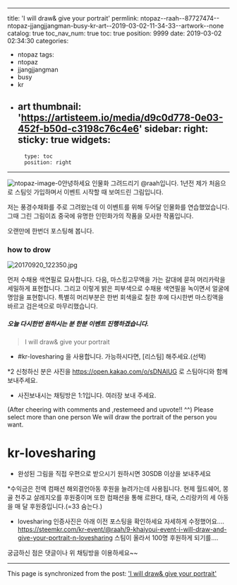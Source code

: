 
---
title: 'I will draw& give your portrait'
permlink: ntopaz--raah--87727474--ntopaz-jjangjjangman-busy-kr-art--2019-03-02-11-34-33--artwork--none
catalog: true
toc_nav_num: true
toc: true
position: 9999
date: 2019-03-02 02:34:30
categories:
- ntopaz
tags:
- ntopaz
- jjangjjangman
- busy
- kr
- art
thumbnail: 'https://artisteem.io/media/d9c0d778-0e03-452f-b50d-c3198c76c4e6'
sidebar:
    right:
        sticky: true
widgets:
    -
        type: toc
        position: right
---


![ntopaz-image-0](https://artisteem.io/media/d9c0d778-0e03-452f-b50d-c3198c76c4e6)안녕하세요 인물화 그려드리기 @raah입니다. 
1년전 제가 처음으로 스팀잇 가입하며서 이벤트 시작할  때 보여드린 그림입니다.

저는 풍경수채화를 주로 그려왔는데 이 이벤트를 위해 두어달 인물화를 연습했었습니다.
그때 그린 그림이죠
중국에 유명한 인민화가의 작품을 모사한 작품입니다.

오랜만에 한번더 포스팅해 봅니다.

### how to drow
![20170920_122350.jpg](https://cdn.steemitimages.com/DQmbkjW6GS6cEsa9AHgom6bCjzw9hMKU8fd5H8QFNZpignZ/20170920_122350.jpg)

먼저 수채용 색연필로 묘사합니다.
다음, 마스킹고무액을 가는 갈대에 묻혀 머리카락을 세밀하게 표현합니다.
그리고 이렇게 밝은 피부색으로 수채용 색연필을 녹이면서 얼굴에 명암을 표현합니다. 
특별히 머리부분은 한번 회색을로 칠한 후에 다시한번 마스킹액을 바르고 검은색으로 마무리했습니다. 

##### 오늘 다시한번  원하시는 분 한분 이벤트 진행하겠습니다.

> I will draw& give your portrait





*  #kr-lovesharing 을 사용합니다. 가능하시다면,  [리스팀] 해주세요.(선택)

*2 신청하신 분은 사진을 https://open.kakao.com/o/sDNAlUG 로 스팀아디와 함께 보내주세요.
* 사진보내시는 채팅방은 1:1입니다. 여러장 보내 주세요.




(After cheering with comments and ,restemeed and upvote!! ^^)
Please select more than one person
We will draw the portrait of the person you want.
# kr-lovesharing
* 완성된 그림을 직접 우편으로 받으시기 원하시면  30SDB 이상을 보내주세요

*수익금은  전액  컴패션 해외결언아동 후원을 늘려가는데 사용됩니다. 
   현제 월드쉐어, 몽골 천주교  살레지오를 후원중이며 또한  컴패션을 통해 르완다, 태국, 스리랑카의 세 아동을 매 달 후원중입니다.(=33 숨는다.) 

* lovesharing 인증사진은 아래 이전 포스팅을 확인하세요 자세하게 수정했어요....
https://steemkr.com/kr-event/@raah/9-khaiyoui-event-i-will-draw-and-give-your-portrait-n-lovesharing
 스팀이 올라서 100명 후원하게 되기를....


궁금하신 점은 댓글이나 위 채팅방을 이용하세요~~

- - -

This page is synchronized from the post: ['I will draw& give your portrait'](https://steemit.com/@raah/ntopaz--raah--87727474--ntopaz-jjangjjangman-busy-kr-art--2019-03-02-11-34-33--artwork--none)
